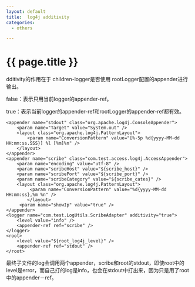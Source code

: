 ```yaml
---
layout: default
title:  log4j additivity
categories:
  - others

---
```

# {{ page.title }}

dditivity的作用在于 children-logger是否使用 rootLogger配置的appender进行输出。

false：表示只用当前logger的appender-ref。

true：表示当前logger的appender-ref和rootLogger的appender-ref都有效。
		
	<appender name="stdout" class="org.apache.log4j.ConsoleAppender">
		<param name="Target" value="System.out" />
		<layout class="org.apache.log4j.PatternLayout">
			<param name="ConversionPattern" value="[%-5p %d{yyyy-MM-dd HH:mm:ss.SSS}] %l [%m]%n" />
		</layout>
	</appender>
	<appender name="scribe" class="com.test.access.log4j.AccessAppender">
  		<param name="encoding" value="utf-8" />
   		<param name="scribeHost" value="${scribe_host}" />
  		<param name="scribePort" value="${scribe_port}" />
  		<param name="scribeCategory" value="${scribe_cates}" />
   		<layout class="org.apache.log4j.PatternLayout">
       		 <param name="ConversionPattern" value="%d{yyyy-MM-dd HH:mm:ss},%m %n" />
   			</layout>
  		 <param name="showIp" value="true" />
	</appender>
	<logger name="com.test.LogUtils.ScribeAdapter" additivity="true">
		<level value="info" />
		<appender-ref ref="scribe" />
	</logger>
	<root>
		<level value="${root_log4j_level}" />
		<appender-ref ref="stdout" />
	</root>	

最终子文件的log会调用两个appender，scribe和root的stdout，即使root中的level是error，而自己打的log是info，也会在stdout中打出来，因为只是用了root中的appender－ref。
